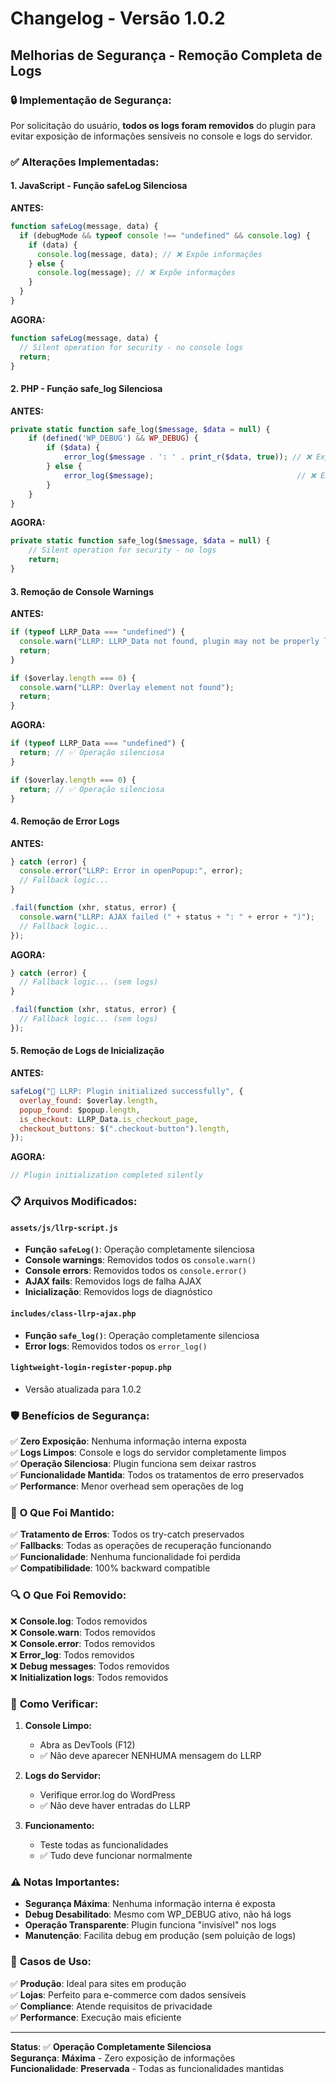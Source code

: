 # Changelog - Versão 1.0.2

## Melhorias de Segurança - Remoção Completa de Logs

### 🔒 **Implementação de Segurança:**

Por solicitação do usuário, **todos os logs foram removidos** do plugin para evitar exposição de informações sensíveis no console e logs do servidor.

### ✅ **Alterações Implementadas:**

#### **1. JavaScript - Função safeLog Silenciosa**

**ANTES:**

```javascript
function safeLog(message, data) {
  if (debugMode && typeof console !== "undefined" && console.log) {
    if (data) {
      console.log(message, data); // ❌ Expõe informações
    } else {
      console.log(message); // ❌ Expõe informações
    }
  }
}
```

**AGORA:**

```javascript
function safeLog(message, data) {
  // Silent operation for security - no console logs
  return;
}
```

#### **2. PHP - Função safe_log Silenciosa**

**ANTES:**

```php
private static function safe_log($message, $data = null) {
    if (defined('WP_DEBUG') && WP_DEBUG) {
        if ($data) {
            error_log($message . ': ' . print_r($data, true)); // ❌ Expõe informações
        } else {
            error_log($message);                                // ❌ Expõe informações
        }
    }
}
```

**AGORA:**

```php
private static function safe_log($message, $data = null) {
    // Silent operation for security - no logs
    return;
}
```

#### **3. Remoção de Console Warnings**

**ANTES:**

```javascript
if (typeof LLRP_Data === "undefined") {
  console.warn("LLRP: LLRP_Data not found, plugin may not be properly loaded");
  return;
}

if ($overlay.length === 0) {
  console.warn("LLRP: Overlay element not found");
  return;
}
```

**AGORA:**

```javascript
if (typeof LLRP_Data === "undefined") {
  return; // ✅ Operação silenciosa
}

if ($overlay.length === 0) {
  return; // ✅ Operação silenciosa
}
```

#### **4. Remoção de Error Logs**

**ANTES:**

```javascript
} catch (error) {
  console.error("LLRP: Error in openPopup:", error);
  // Fallback logic...
}

.fail(function (xhr, status, error) {
  console.warn("LLRP: AJAX failed (" + status + ": " + error + ")");
  // Fallback logic...
});
```

**AGORA:**

```javascript
} catch (error) {
  // Fallback logic... (sem logs)
}

.fail(function (xhr, status, error) {
  // Fallback logic... (sem logs)
});
```

#### **5. Remoção de Logs de Inicialização**

**ANTES:**

```javascript
safeLog("🚀 LLRP: Plugin initialized successfully", {
  overlay_found: $overlay.length,
  popup_found: $popup.length,
  is_checkout: LLRP_Data.is_checkout_page,
  checkout_buttons: $(".checkout-button").length,
});
```

**AGORA:**

```javascript
// Plugin initialization completed silently
```

### 📋 **Arquivos Modificados:**

#### `assets/js/llrp-script.js`

- **Função `safeLog()`**: Operação completamente silenciosa
- **Console warnings**: Removidos todos os `console.warn()`
- **Console errors**: Removidos todos os `console.error()`
- **AJAX fails**: Removidos logs de falha AJAX
- **Inicialização**: Removidos logs de diagnóstico

#### `includes/class-llrp-ajax.php`

- **Função `safe_log()`**: Operação completamente silenciosa
- **Error logs**: Removidos todos os `error_log()`

#### `lightweight-login-register-popup.php`

- Versão atualizada para 1.0.2

### 🛡️ **Benefícios de Segurança:**

✅ **Zero Exposição**: Nenhuma informação interna exposta  
✅ **Logs Limpos**: Console e logs do servidor completamente limpos  
✅ **Operação Silenciosa**: Plugin funciona sem deixar rastros  
✅ **Funcionalidade Mantida**: Todos os tratamentos de erro preservados  
✅ **Performance**: Menor overhead sem operações de log

### 🎯 **O Que Foi Mantido:**

✅ **Tratamento de Erros**: Todos os try-catch preservados  
✅ **Fallbacks**: Todas as operações de recuperação funcionando  
✅ **Funcionalidade**: Nenhuma funcionalidade foi perdida  
✅ **Compatibilidade**: 100% backward compatible

### 🔍 **O Que Foi Removido:**

❌ **Console.log**: Todos removidos  
❌ **Console.warn**: Todos removidos  
❌ **Console.error**: Todos removidos  
❌ **Error_log**: Todos removidos  
❌ **Debug messages**: Todos removidos  
❌ **Initialization logs**: Todos removidos

### 🧪 **Como Verificar:**

1. **Console Limpo:**

   - Abra as DevTools (F12)
   - ✅ Não deve aparecer NENHUMA mensagem do LLRP

2. **Logs do Servidor:**

   - Verifique error.log do WordPress
   - ✅ Não deve haver entradas do LLRP

3. **Funcionamento:**
   - Teste todas as funcionalidades
   - ✅ Tudo deve funcionar normalmente

### ⚠️ **Notas Importantes:**

- **Segurança Máxima**: Nenhuma informação interna é exposta
- **Debug Desabilitado**: Mesmo com WP_DEBUG ativo, não há logs
- **Operação Transparente**: Plugin funciona "invisível" nos logs
- **Manutenção**: Facilita debug em produção (sem poluição de logs)

### 🎯 **Casos de Uso:**

✅ **Produção**: Ideal para sites em produção  
✅ **Lojas**: Perfeito para e-commerce com dados sensíveis  
✅ **Compliance**: Atende requisitos de privacidade  
✅ **Performance**: Execução mais eficiente

---

**Status**: ✅ **Operação Completamente Silenciosa**  
**Segurança**: **Máxima** - Zero exposição de informações  
**Funcionalidade**: **Preservada** - Todas as funcionalidades mantidas

